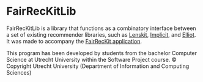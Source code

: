 # FairRecKitLib
FairRecKitLib is a library that functions as a combinatory interface between a set of existing recommender libraries, such as [Lenskit](https://github.com/lenskit/lenskit), [Implicit](https://github.com/benfred/implicit), and [Elliot](https://github.com/sisinflab/elliot). It was made to accompany the [FairRecKit application](https://github.com/TheMinefreak23/fair-rec-kit-app).

This program has been developed by students from the bachelor Computer Science at
Utrecht University within the Software Project course.
© Copyright Utrecht University (Department of Information and Computing Sciences)